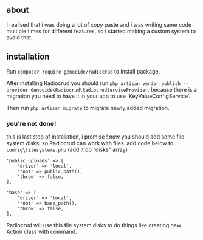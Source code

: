 ## about
I realised that i was doing a lot of copy paste and i was writing same code multiple times for different features, so i started making a custom system to avoid that.
## installation
Run `composer require genocide/radiocrud` to install package.

After installing Radiocrud you should run `php artisan vendor:publish --provider Genocide\Radiocrud\RadiocrudServiceProvider`. because there is a migration you need to have it in your app to use 'KeyValueConfigService'.

Then run `php artisan migrate` to migrate newly added migration.

### you're not done!
this is last step of installation, i promise !
now you should add some file system disks, so Radiocrud can work with files.
add code below to `config\filesystems.php` (add it do "disks" array)
```
'public_uploads' => [
    'driver' => 'local',
    'root' => public_path(),
    'throw' => false,
],

'base' => [
    'driver' => 'local',
    'root' => base_path(),
    'throw' => false,
],
```
Radiocrud will use this file system disks to do things like creating new Action class with command.
